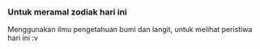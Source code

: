 ### Untuk meramal zodiak hari ini
Menggunakan ilmu pengetahuan bumi dan langit, untuk melihat peristiwa hari ini :v
